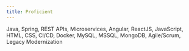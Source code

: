 ```yaml
---
title: Proficient
---
```


Java, Spring, REST APIs, Microservices, Angular, ReactJS, JavaScript, HTML, CSS, CI/CD, Docker, MySQL, MSSQL, MongoDB, Agile/Scrum, Legacy Modernization
